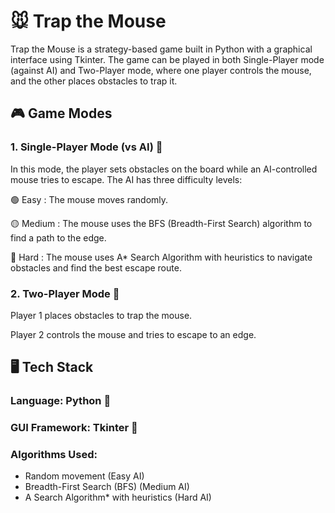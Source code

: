 # 🐭 Trap the Mouse
Trap the Mouse is a strategy-based game built in Python with a graphical interface using Tkinter. The game can be played in both Single-Player mode (against AI) and Two-Player mode, where one player controls the mouse, and the other places obstacles to trap it.

## 🎮 Game Modes
### 1. Single-Player Mode (vs AI) 🧠
In this mode, the player sets obstacles on the board while an AI-controlled mouse tries to escape. The AI has three difficulty levels:

🟢 Easy : The mouse moves randomly.

🟡 Medium : The mouse uses the BFS (Breadth-First Search) algorithm to find a path to the edge.

🔴 Hard : The mouse uses A* Search Algorithm with heuristics to navigate obstacles and find the best escape route.

### 2. Two-Player Mode 👥
Player 1 places obstacles to trap the mouse.

Player 2 controls the mouse and tries to escape to an edge.

## 🖥️ Tech Stack
### Language: Python 🐍
### GUI Framework: Tkinter 🎨
### Algorithms Used:
- Random movement (Easy AI)
- Breadth-First Search (BFS) (Medium AI)
- A Search Algorithm* with heuristics (Hard AI)
